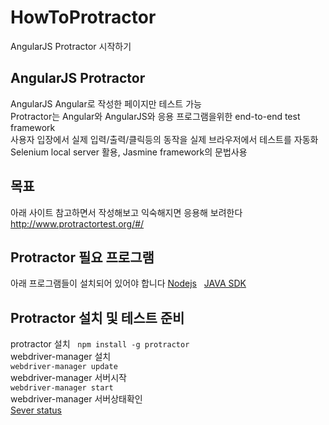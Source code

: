 # HowToProtractor
AngularJS Protractor 시작하기  

## AngularJS Protractor
AngularJS Angular로 작성한 페이지만 테스트 가능  
Protractor는 Angular와 AngularJS와 응용 프로그램을위한 end-to-end test framework  
사용자 입장에서 실제 입력/출력/클릭등의 동작을 실제 브라우저에서 테스트를 자동화  
Selenium local server 활용, Jasmine framework의 문법사용

## 목표
아래 사이트 참고하면서 작성해보고 익숙해지면 응용해 보려한다  
http://www.protractortest.org/#/  

## Protractor 필요 프로그램
아래 프로그램들이 설치되어 있어야 합니다
[Nodejs](https://nodejs.org/en/)  
[JAVA SDK](http://www.oracle.com/technetwork/java/javase/downloads/index.html)  

## Protractor 설치 및 테스트 준비
protractor 설치  
`npm install -g protractor`  
webdriver-manager 설치  
`webdriver-manager update`  
webdriver-manager 서버시작  
`webdriver-manager start`  
webdriver-manager 서버상태확인  
[Sever status](http://localhost:4444/wd/hub)  
